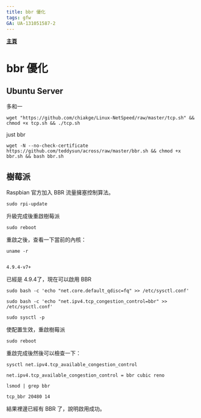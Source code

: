 ```yaml
---
title: bbr 優化
tags: gfw
GA: UA-131051587-2
---
```

[**主頁**](https://hackmd.io/@xrp4k0iHSfeGBDMiQ8kkzQ/SkaWsunMB/%2FuOfRBTx0SAq7xMx426pIUg)

# bbr 優化

## Ubuntu Server
多和一
```
wget "https://github.com/chiakge/Linux-NetSpeed/raw/master/tcp.sh" && chmod +x tcp.sh && ./tcp.sh
```
just bbr
```
wget -N --no-check-certificate https://github.com/teddysun/across/raw/master/bbr.sh && chmod +x bbr.sh && bash bbr.sh
```

## 樹莓派
Raspbian 官方加入 BBR 流量擁塞控制算法。
```
sudo rpi-update
```
升級完成後重啟樹莓派
```
sudo reboot
```
重啟之後，查看一下當前的內核：
```
uname -r


4.9.4-v7+
```


已經是 4.9.4了，現在可以啟用 BBR

```
sudo bash -c 'echo "net.core.default_qdisc=fq" >> /etc/sysctl.conf'
 
sudo bash -c 'echo "net.ipv4.tcp_congestion_control=bbr" >> /etc/sysctl.conf'
 
sudo sysctl -p
```
使配置生效，重啟樹莓派
```
sudo reboot
```
重啟完成後然後可以檢查一下：
```
sysctl net.ipv4.tcp_available_congestion_control

net.ipv4.tcp_available_congestion_control = bbr cubic reno
 
lsmod | grep bbr

tcp_bbr 20480 14
```
結果裡邊已經有 BBR 了，說明啟用成功。